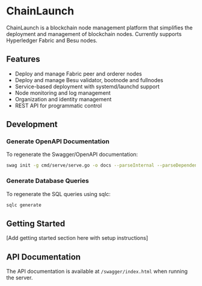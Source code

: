 # ChainLaunch

ChainLaunch is a blockchain node management platform that simplifies the deployment and management of blockchain nodes. Currently supports Hyperledger Fabric and Besu nodes.

## Features

- Deploy and manage Fabric peer and orderer nodes
- Deploy and manage Besu validator, bootnode and fullnodes 
- Service-based deployment with systemd/launchd support
- Node monitoring and log management
- Organization and identity management
- REST API for programmatic control

## Development

### Generate OpenAPI Documentation

To regenerate the Swagger/OpenAPI documentation:

```bash
swag init -g cmd/serve/serve.go -o docs --parseInternal --parseDependency --parseDepth 1 --generatedTime

```

### Generate Database Queries

To regenerate the SQL queries using sqlc:

```bash
sqlc generate
```


## Getting Started

[Add getting started section here with setup instructions]

## API Documentation

The API documentation is available at `/swagger/index.html` when running the server.
